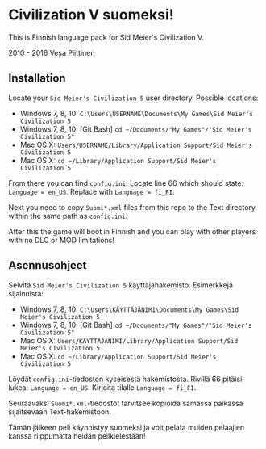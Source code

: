 # Civilization V suomeksi!

This is Finnish language pack for Sid Meier's Civilization V.

2010 - 2016 Vesa Piittinen


## Installation

Locate your `Sid Meier's Civilization 5` user directory. Possible locations:

- Windows 7, 8, 10: `C:\Users\USERNAME\Documents\My Games\Sid Meier's Civilization 5`
- Windows 7, 8, 10: [Git Bash] `cd ~/Documents/"My Games"/"Sid Meier's Civilization 5"`
- Mac OS X: `Users/USERNAME/Library/Application Support/Sid Meier's Civilization 5`
- Mac OS X: `cd ~/Library/Application Support/Sid Meier's Civilization 5`

From there you can find `config.ini`. Locate line 66 which should state: `Language = en_US`.
Replace with `Language = fi_FI`.

Next you need to copy `Suomi*.xml` files from this repo to the Text directory within the same path as `config.ini`.

After this the game will boot in Finnish and you can play with other players with no DLC or MOD limitations!


## Asennusohjeet

Selvitä `Sid Meier's Civilization 5` käyttäjähakemisto. Esimerkkejä sijainnista:

- Windows 7, 8, 10: `C:\Users\KÄYTTÄJÄNIMI\Documents\My Games\Sid Meier's Civilization 5`
- Windows 7, 8, 10: [Git Bash] `cd ~/Documents/"My Games"/"Sid Meier's Civilization 5"`
- Mac OS X: `Users/KÄYTTÄJÄNIMI/Library/Application Support/Sid Meier's Civilization 5`
- Mac OS X: `cd ~/Library/Application Support/Sid Meier's Civilization 5`

Löydät `config.ini`-tiedoston kyseisestä hakemistosta. Rivillä 66 pitäisi lukea: `Language = en_US`.
Kirjoita tilalle `Language = fi_FI`.

Seuraavaksi `Suomi*.xml`-tiedostot tarvitsee kopioida samassa paikassa sijaitsevaan Text-hakemistoon.

Tämän jälkeen peli käynnistyy suomeksi ja voit pelata muiden pelaajien kanssa riippumatta heidän pelikielestään!
